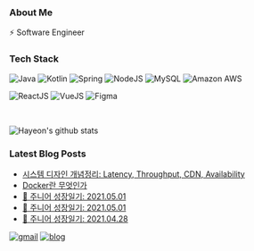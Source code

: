 
### About Me

⚡   Software Engineer


### Tech Stack

![Java](https://img.shields.io/badge/Java-ED8B00?style=flat-square&logo=java&logoColor=white)
![Kotlin](https://img.shields.io/badge/Kotlin-2486D0?style=flat-square&logo=java&logoColor=white)
![Spring](https://img.shields.io/badge/SpringBoot-6DB33F?style=flat-square&logo=Spring&logoColor=white)
![NodeJS](https://img.shields.io/badge/NodeJS-339933?style=flat-square&logo=node.js&logoColor=white)
![MySQL](https://img.shields.io/badge/MySQL-4479A1?style=flat-square&logo=MySQL&logoColor=white)
![Amazon AWS](https://img.shields.io/badge/Amazon%20AWS-232F3E?style=flat-square&logo=amazon-aws)

![ReactJS](https://img.shields.io/badge/-React-black?style=flat-square&logo=react)
![VueJS](https://img.shields.io/badge/VueJS-4FC08D?style=flat-square&logo=vue.js&logoColor=white)
![Figma](https://img.shields.io/badge/Figma-F24E1E?style=flat-square&logo=figma&logoColor=black)

<br>

![Hayeon's github stats](https://github-readme-stats.vercel.app/api?username=hayeon17kim&show_icons=true&theme=cobalt&hide=contribs,prs)

### Latest Blog Posts

<!-- BLOG-POST-LIST:START -->
- [시스템 디자인 개념정리: Latency, Throughput, CDN, Availability](https://hayeon17kim.github.io//posts/system-deisign-01/)
- [Docker란 무엇인가](https://hayeon17kim.github.io//posts/docker/)
- [🐥 주니어 성장일기: 2021.05.01](https://hayeon17kim.github.io//posts/today-i-learned-2021-05-06/)
- [🐥 주니어 성장일기: 2021.05.01](https://hayeon17kim.github.io//posts/today-i-learned-2021-05-01/)
- [🐥 주니어 성장일기: 2021.04.28](https://hayeon17kim.github.io//posts/today-i-learned-2021-04-28/)
<!-- BLOG-POST-LIST:END -->

[![gmail](https://img.shields.io/badge/Gmail-EA4335?style=flat-square&logo=Gmail&logoColor=white)](https://mail.google.com/mail/u/0/?fs=1&tf=cm&source=mailto&to=hayeon17kim@gmail.com)
[![blog](https://img.shields.io/badge/Blog-FFA500?style=flat-square&logo=rss&logoColor=white)](https://hayeon17kim.github.io)

